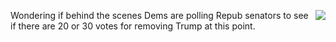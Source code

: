 <img src="http://scripting.com/images/2017/12/26/bojack.png" border="0" align="right">Wondering if behind the scenes Dems are polling Repub senators to see if there are 20 or 30 votes for removing Trump at this point.
